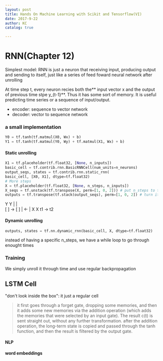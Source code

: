 ```yaml
---
layout: post
title: Hands On Machine Learning with Scikit and Tensorflow(VI)
date: 2017-9-22
author: KC
catalog: true

---
```


# RNN(Chapter 12)
Simplest model: RNN is just a neuron that receiving input, producing output and sending to itself, just like a series of feed foward neural network after unrolling 

At time step t, every neuron recies both the** input vector x and the output of previous time stpe y_{t-1}**. Thus it has some sort of memory. It is useful predicting time series or a sequence of input/output.

* encoder: sequence to vector network
* decoder: vector to sequence network 

### a small implementation
```python 
Y0 = tf.tanh(tf.matmul(X0, Wx) + b)
Y1 = tf.tanh(tf.matmul(Y0, Wy) + tf.matmul(X1, Wx) + b)
```

#### Static unrolling 
```python 
X1 = tf.placeholder(tf.float32, [None, n_inputs])
basic_cell = tf.contrib.rnn.BasicRNNCell(num_units=n_neurons)
output_seqs, states = tf.contrib.rnn.static_rnn(
basic_cell, [X0, X1], dtype=tf.float32)
# More steps 
X = tf.placeholder(tf.float32, [None, n_steps, n_inputs])
X_seqs = tf.unstack(tf.transpose(X, perm=[1, 0, 2])) # put n_steps to the front 
outputs = tf.transpose(tf.stack(output_seqs), perm=[1, 0, 2]) # turn it back
```
 Y      Y
 |      |  
[ ] -> [ ]
 |  <-  |
 X      X
 t1 ->  t2

#### Dynamic unrolling 
```python 
outputs, states = tf.nn.dynamic_rnn(basic_cell, X, dtype=tf.float32)
```
instead of having a specific n_steps, we have a while loop to go through enought times 

### Training 
We simply unroll it through time and use regular backpropagation 


## LSTM Cell 
"don't look inside the box": it just a regular cell 
>it first goes through a
forget gate, dropping some memories, and then it adds some new memories via the addition operation (which adds the memories that were selected by an input gate). The result c(t) is sent straight out, without any further transformation.
>after the addition operation, the long-term state is copied and passed through the tanh function, and then the result is filtered by the output gate.

#### NLP
**word embeddings**